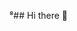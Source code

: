 ⁸## Hi there 👋

<!--
**Miguel-c-santos/Miguel-c-santos** is a ✨ _special_ ✨ repository because its `Meu nome é Miguel, tenho 16 e gosto de strogonoff` (this file) appears on your GitHub profile.

Here are some ideas to get you started:

- 🔭 I’m currently working on ...
- 🌱 I’m currently learning ...
- 👯 I’m looking to collaborate on ...
- 🤔 I’m looking for help with ...
- 💬 Ask me about ...
- 📫 How to reach me: ...
- 😄 Pronouns: ...
- ⚡ Fun fact: ...
-->

